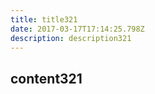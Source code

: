 ```yaml
---
title: title321
date: 2017-03-17T17:14:25.798Z
description: description321
---
```


## content321
  
